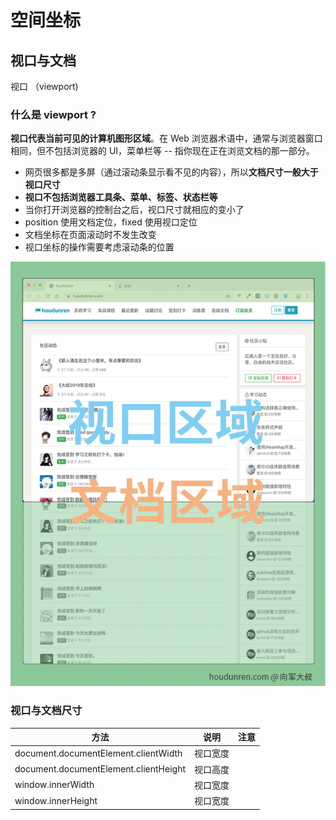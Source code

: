 # 空间坐标

## 视口与文档
视口 （viewport)



### 什么是 viewport ?
**视口代表当前可见的计算机图形区域**。在 Web 浏览器术语中，通常与浏览器窗口相同，但不包括浏览器的 UI，菜单栏等 -- 指你现在正在浏览文档的那一部分。

* 网页很多都是多屏（通过滚动条显示看不见的内容），所以**文档尺寸一般大于视口尺寸**
* **视口不包括浏览器工具条、菜单、标签、状态栏等**
* 当你打开浏览器的控制台之后，视口尺寸就相应的变小了
* position 使用文档定位，fixed 使用视口定位
* 文档坐标在页面滚动时不发生改变
* 视口坐标的操作需要考虑滚动条的位置

![视口区域和文档区域](./视口区域和文档区域.png)



### 视口与文档尺寸
| 方法  | 说明  | 注意 |
|---|---|----|
| document.documentElement.clientWidth  | 视口宽度  |  |
| document.documentElement.clientHeight  | 视口高度  |  |
| window.innerWidth  | 视口宽度  |  |
| window.innerHeight  | 视口宽度  |  |
